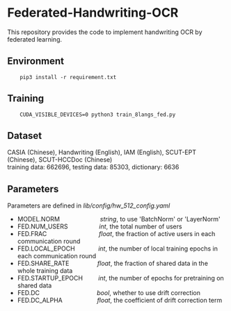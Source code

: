 # Federated-Handwriting-OCR
This repository provides the code to implement handwriting OCR by federated learning.

## Environment
```
    pip3 install -r requirement.txt
```

## Training
```
    CUDA_VISIBLE_DEVICES=0 python3 train_8langs_fed.py 
```

## Dataset
CASIA (Chinese), Handwriting (English), IAM (English), SCUT-EPT (Chinese), SCUT-HCCDoc (Chinese)  
training data: 662696, testing data: 85303, dictionary: 6636

## Parameters
Parameters are defined in *lib/config/hw_512_config.yaml*  
* MODEL.NORM &emsp;&emsp;&emsp;&emsp; &emsp; &ensp;       *string*, to use 'BatchNorm' or 'LayerNorm'
* FED.NUM_USERS &emsp;&emsp; &emsp; &emsp;      *int*, the total number of users
* FED.FRAC   &emsp;&emsp;&emsp;&emsp;&emsp;&emsp;&emsp;&emsp;         *float*, the fraction of active users in each communication round
* FED.LOCAL_EPOCH &emsp;&emsp;&ensp; &ensp;    *int*, the number of local training epochs in each communication round
* FED.SHARE_RATE  &emsp;&emsp; &emsp; &ensp;    *float*, the fraction of shared data in the whole training data
* FED.STARTUP_EPOCH &emsp;&emsp;  *int*, the number of epochs for pretraining on shared data
* FED.DC     &emsp;&emsp;&emsp;&emsp; &emsp; &emsp;&emsp; &emsp;     *bool*, whether to use drift correction
* FED.DC_ALPHA  &emsp; &emsp; &emsp; &ensp; &ensp;      *float*, the coefficient of drift correction term
